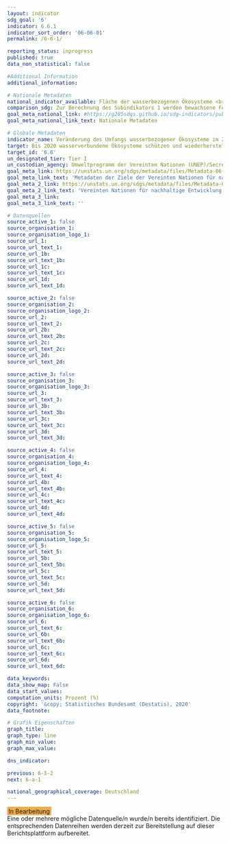 ```yaml
---
layout: indicator
sdg_goal: '6'
indicator: 6.6.1
indicator_sort_order: '06-06-01'
permalink: /6-6-1/

reporting_status: inprogress
published: true
data_non_statistical: false

#Additional Information
additional_information: 

# Nationale Metadaten
national_indicator_available: Fläche der wasserbezogenen Ökosysteme <br> Menge der Einleitung von Wasser in Flüsse <br> Gewässer mit guter Qualität
comparison_sdg: Zur Berechnung des Subindikators 1 werden bewachsene Feuchtgebiete nicht berücksichtigt. Desweiteren wird die jährliche Veränderung berechnet und nicht die Änderung des Fünfjahresmittels, wie in den internationalen Metadaten vorgeschlagen. Subindikator 3 entspricht der internationalen Metadatenbeschreibung
goal_meta_national_link: #https://g205sdgs.github.io/sdg-indicators/public/MetaDe/6.6.1.pdf
goal_meta_national_link_text: Nationale Metadaten

# Globale Metadaten
indicator_name: Veränderung des Umfangs wasserbezogener Ökosysteme im Zeitablauf
target: Bis 2020 wasserverbundene Ökosysteme schützen und wiederherstellen, darunter Berge, Wälder, Feuchtgebiete, Flüsse, Grundwasserleiter und Seen
target_id: '6.6'
un_designated_tier: Tier I
un_custodian_agency: Umweltprogramm der Vereinten Nationen (UNEP)/Secretariat of the Ramsar Convention on Wetlands
goal_meta_link: https://unstats.un.org/sdgs/metadata/files/Metadata-06-06-01a.pdf
goal_meta_link_text: 'Metadaten der Ziele der Vereinten Nationen für nachhaltige Entwicklung (Custodian Agency: Umweltprogramm der Vereinten Nationen (UNEP))'
goal_meta_2_link: https://unstats.un.org/sdgs/metadata/files/Metadata-06-06-01b.pdf
goal_meta_2_link_text: 'Vereinten Nationen für nachhaltige Entwicklung (Custodian Agency: Secretariat of the Ramsar Convention on Wetlands)'
goal_meta_3_link: 
goal_meta_3_link_text: ''

# Datenquellen
source_active_1: false
source_organisation_1: 
source_organisation_logo_1: 
source_url_1: 
source_url_text_1: 
source_url_1b: 
source_url_text_1b: 
source_url_1c: 
source_url_text_1c: 
source_url_1d: 
source_url_text_1d: 

source_active_2: false
source_organisation_2: 
source_organisation_logo_2: 
source_url_2: 
source_url_text_2: 
source_url_2b: 
source_url_text_2b: 
source_url_2c: 
source_url_text_2c: 
source_url_2d: 
source_url_text_2d: 

source_active_3: false
source_organisation_3: 
source_organisation_logo_3: 
source_url_3: 
source_url_text_3: 
source_url_3b: 
source_url_text_3b: 
source_url_3c: 
source_url_text_3c: 
source_url_3d: 
source_url_text_3d: 

source_active_4: false
source_organisation_4: 
source_organisation_logo_4: 
source_url_4: 
source_url_text_4: 
source_url_4b: 
source_url_text_4b: 
source_url_4c: 
source_url_text_4c: 
source_url_4d: 
source_url_text_4d: 

source_active_5: false
source_organisation_5: 
source_organisation_logo_5: 
source_url_5: 
source_url_text_5: 
source_url_5b: 
source_url_text_5b: 
source_url_5c: 
source_url_text_5c: 
source_url_5d: 
source_url_text_5d: 

source_active_6: false
source_organisation_6: 
source_organisation_logo_6: 
source_url_6: 
source_url_text_6: 
source_url_6b: 
source_url_text_6b: 
source_url_6c: 
source_url_text_6c: 
source_url_6d: 
source_url_text_6d: 

data_keywords: 
data_show_map: False
data_start_values: 
computation_units: Prozent (%)
copyright: '&copy; Statistisches Bundesamt (Destatis), 2020'
data_footnote: 

# Grafik Eigenschaften
graph_title: 
graph_type: line
graph_min_value: 
graph_max_value: 

dns_indicator: 

previous: 6-5-2
next: 6-a-1

national_geographical_coverage: Deutschland
---
```


<span style="background-color:#f0ad4e;padding-bottom: 1px;padding-top: 2px;padding-left: 3px;padding-right: 3px;"> In Bearbeitung </span><br>
Eine oder mehrere mögliche Datenquelle/n wurde/n bereits identifiziert. Die entsprechenden Datenreihen werden derzeit zur Bereitstellung auf dieser Berichtsplattform aufbereitet.